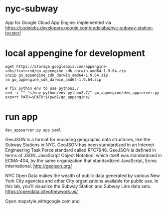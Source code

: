 # nyc-subway

App for Google Cloud App Engine.
implemented via https://codelabs.developers.google.com/codelabs/nyc-subway-station-locator/

# local appengine for development
```
wget https://storage.googleapis.com/appengine-sdks/featured/go_appengine_sdk_darwin_amd64-1.9.64.zip
unzip go_appengine_sdk_darwin_amd64-1.9.64.zip
rm go_appengine_sdk_darwin_amd64-1.9.64.zip

# fix python env to use python2.7
sed -i "" "s/env python/env python2.7/" go_appengine/dev_appserver.py
export PATH=$PATH:$(pwd)/go_appengine/
```

# run app

```
dev_appserver.py app.yaml
```


GeoJSON is a format for encoding geographic data structures, like the Subway Stations in NYC. GeoJSON has been standardized in an Internet Engineering Task Force standard called RFC7946. GeoJSON is defined in terms of JSON, JavaScript Object Notation, which itself was standardised in ECMA-404, by the same organization that standardized JavaScript, Ecma International.
http://geojson.org/

NYC Open Data makes the wealth of public data generated by various New York City agencies and other City organizations available for public use. In this lab, you'll visualize the Subway Station and Subway Line data sets.
https://opendata.cityofnewyork.us/



Open mapstyle.withgoogle.com and